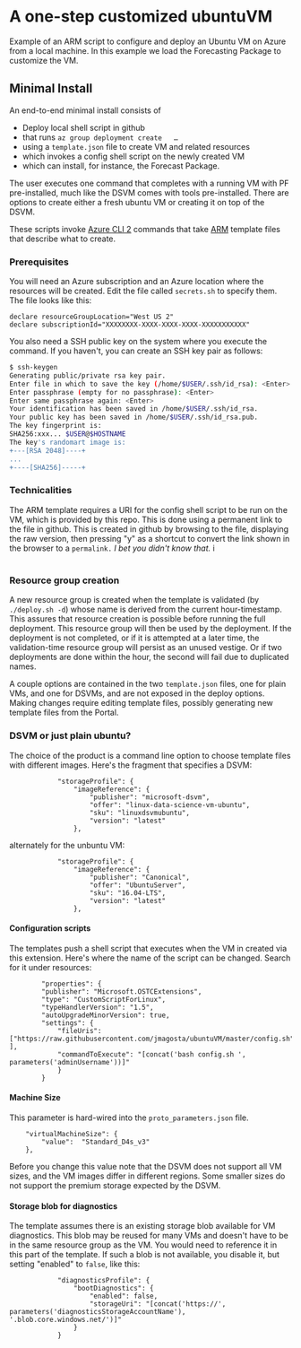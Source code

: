 # A one-step customized ubuntuVM

Example of an ARM script to configure and deploy an Ubuntu VM on Azure from a local machine. In this
example we load the Forecasting Package to customize the VM. 

## Minimal Install
 An end-to-end minimal install consists of   

* Deploy local shell script in github 
* that runs `az group deployment create   … `
* using  a `template.json` file to create VM and related resources
* which invokes a config shell script on the newly created VM
* which can install, for instance, the Forecast Package.

The user executes one command that completes with a running VM with PF pre-installed, much like the DSVM comes with tools pre-installed. There are options to create either a fresh ubuntu VM or creating it on top of the DSVM.  

These scripts invoke [Azure CLI 2](https://docs.microsoft.com/en-us/cli/azure/?view=azure-cli-latest) commands that take [ARM](https://docs.microsoft.com/en-us/rest/api/resources) template files that describe what to create.

### Prerequisites

You will need an Azure subscription and an Azure location where the resources will be created. Edit the file called `secrets.sh` to specify them. The file looks like this:

```
declare resourceGroupLocation="West US 2"
declare subscriptionId="XXXXXXXX-XXXX-XXXX-XXXX-XXXXXXXXXXX"
```

You also need a SSH public key on the system where you execute the command. If you haven't, you can create an SSH key pair as follows:
```bash
$ ssh-keygen
Generating public/private rsa key pair.
Enter file in which to save the key (/home/$USER/.ssh/id_rsa): <Enter>
Enter passphrase (empty for no passphrase): <Enter>
Enter same passphrase again: <Enter>
Your identification has been saved in /home/$USER/.ssh/id_rsa.
Your public key has been saved in /home/$USER/.ssh/id_rsa.pub.
The key fingerprint is:
SHA256:xxx... $USER@$HOSTNAME
The key's randomart image is:
+---[RSA 2048]----+
...
+----[SHA256]-----+
```

### Technicalities

The ARM template requires a URI for the config shell script to be run on the VM, which is provided by this repo.  This is done using a permanent link to the file in github.  This is created in github by browsing to the file, displaying the raw version, then pressing "y" as a shortcut to convert the link shown in the browser to a `permalink.`  _I bet you didn't know that._  i

#
### Resource group creation

A new resource group is created when the template is validated (by `./deploy.sh -d`) whose name is derived from the current hour-timestamp. This assures that resource creation is possible before running the full deployment. This resource group will then be used by the deployment.  If the deployment is not completed, or if it is attempted at a later time, the validation-time resource group will persist as an unused vestige. Or if two deployments are done within the hour, the second will fail due to duplicated names. 

A couple options are contained in the two `template.json` files, one for plain VMs, and one for DSVMs, and are not exposed in the deploy options. Making changes require editing template files, possibly generating new template files from the Portal. 

### DSVM or just plain ubuntu?

The choice of the product is a command line option to choose template files with different images. Here's the fragment that specifies a DSVM:

                "storageProfile": {
                    "imageReference": {
                        "publisher": "microsoft-dsvm",
                        "offer": "linux-data-science-vm-ubuntu",
                        "sku": "linuxdsvmubuntu",
                        "version": "latest"
                    },

alternately for the unbuntu VM:

                "storageProfile": {
                    "imageReference": {
                        "publisher": "Canonical",
                        "offer": "UbuntuServer",
                        "sku": "16.04-LTS",
                        "version": "latest"
                    },

#### Configuration scripts

The templates push a shell script that executes when the VM in created via this extension. Here's where the name of the script can be changed.  Search for it under resources:

		    "properties": {
			"publisher": "Microsoft.OSTCExtensions",
			"type": "CustomScriptForLinux", 
			"typeHandlerVersion": "1.5",
			"autoUpgradeMinorVersion": true,
			"settings": {
                "fileUris": ["https://raw.githubusercontent.com/jmagosta/ubuntuVM/master/config.sh" ],
			    "commandToExecute": "[concat('bash config.sh ', parameters('adminUsername'))]"
			    }
		    }

#### Machine Size

This parameter is hard-wired into the `proto_parameters.json` file. 

        "virtualMachineSize": {
            "value":  "Standard_D4s_v3" 
        },

Before you change this value note that the DSVM does not support all VM sizes, and the VM images differ in different regions. Some smaller sizes do not support the premium storage expected by the DSVM. 


#### Storage blob for diagnostics

The template assumes there is an existing storage blob available for VM diagnostics.  This blob may be reused for many VMs and doesn't have to be in the same resource group as the VM.  You would need to reference it in this part of the template. If such a blob is not available, you disable it, but setting "enabled" to `false`, like this:

                "diagnosticsProfile": {
                    "bootDiagnostics": {
                        "enabled": false,
                        "storageUri": "[concat('https://', parameters('diagnosticsStorageAccountName'), '.blob.core.windows.net/')]"
                    }
                }




